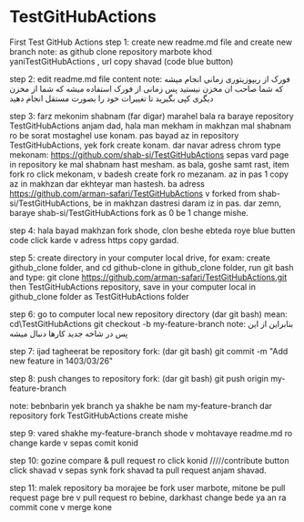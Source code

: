 # TestGitHubActions
First Test GitHub Actions
step 1: create new readme.md file and create new branch
note: as github clone repository marbote khod yaniTestGitHubActions , url copy shavad (code blue button)

step 2: edit readme.md file content 
note: فورک از ریپوزیتوری زمانی انجام میشه که شما صاحب ان مخزن نیستید
پس زمانی از فورک استفاده میشه که شما از مخزن دیگری کپی بگیرید تا تغییرات خود را
بصورت مستقل انجام دهید

step 3: farz mekonim shabnam (far digar) marahel bala ra baraye repository TestGitHubActions anjam dad,
hala man mekham in makhzan mal shabnam ro be sorat mostaghel use konam. pas bayad az in repository TestGitHubActions, yek fork create konam.
dar navar adress chrom type mekonam: https://github.com/shab-si/TestGitHubActions
sepas vard page in repository ke mal shabnam hast mesham.
as bala, goshe samt rast, item fork ro click mekonam, v badesh create fork ro mezanam. az in pas 1 copy az in makhzan dar ekhteyar man hastesh.
ba adress https://github.com/arman-safari/TestGitHubActions v forked from shab-si/TestGitHubActions, be in makhzan dastresi daram iz in pas.
dar zemn, baraye shab-si/TestGitHubActions fork as 0 be 1 change mishe.

step 4: hala bayad makhzan fork shode, clon beshe
ebteda roye blue butten code click karde v adress https copy gardad.

step 5: create directory in your computer local drive, for exam: create github_clone folder, and cd github-clone
in github_clone folder, run git bash and type: git clone https://github.com/arman-safari/TestGitHubActions.git
then TestGitHubActions repository, save in your computer local in github_clone folder as TestGitHubActions folder

step 6: go to computer local new repository directory (dar git bash)
mean: cd\TestGitHubActions
git checkout -b my-feature-branch
note: بنابراین از این پس در شاخه جدید کارها دنبال میشه

step 7: ijad tagheerat be repository fork: (dar git bash)
git commit -m "Add new feature in 1403/03/26"

step 8: push changes to repository fork: (dar git bash)
git push origin my-feature-branch 

note: bebnbarin yek branch ya shakhe be nam my-feature-branch dar repository fork TestGitHubActions create mishe

step 9: vared shakhe my-feature-branch shode v mohtavaye readme.md ro change karde v sepas comit konid 

step 10: gozine compare & pull request ro click konid
/////contribute button click shavad v sepas synk fork shavad ta pull request anjam shavad.

step 11: malek repository ba morajee be fork user marbote, mitone be pull request page bre v pull request ro bebine, darkhast change bede ya an ra commit cone v merge kone
